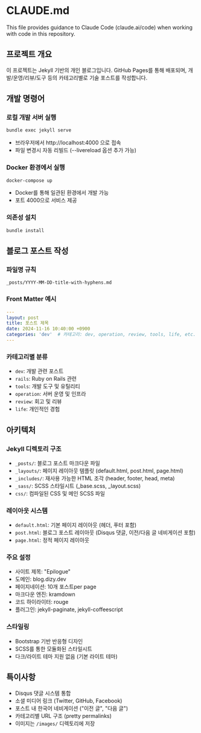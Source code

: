 # CLAUDE.md

This file provides guidance to Claude Code (claude.ai/code) when working with code in this repository.

## 프로젝트 개요

이 프로젝트는 Jekyll 기반의 개인 블로그입니다. GitHub Pages를 통해 배포되며, 개발/운영/리뷰/도구 등의 카테고리별로 기술 포스트를 작성합니다.

## 개발 명령어

### 로컬 개발 서버 실행
```bash
bundle exec jekyll serve
```
- 브라우저에서 http://localhost:4000 으로 접속
- 파일 변경시 자동 리빌드 (--livereload 옵션 추가 가능)

### Docker 환경에서 실행
```bash
docker-compose up
```
- Docker를 통해 일관된 환경에서 개발 가능
- 포트 4000으로 서비스 제공

### 의존성 설치
```bash
bundle install
```

## 블로그 포스트 작성

### 파일명 규칙
`_posts/YYYY-MM-DD-title-with-hyphens.md`

### Front Matter 예시
```yaml
---
layout: post
title: 포스트 제목
date: 2024-11-16 10:40:00 +0900
categories: 'dev'  # 카테고리: dev, operation, review, tools, life, etc.
---
```

### 카테고리별 분류
- `dev`: 개발 관련 포스트
- `rails`: Ruby on Rails 관련
- `tools`: 개발 도구 및 유틸리티
- `operation`: 서버 운영 및 인프라
- `review`: 회고 및 리뷰
- `life`: 개인적인 경험

## 아키텍처

### Jekyll 디렉토리 구조
- `_posts/`: 블로그 포스트 마크다운 파일
- `_layouts/`: 페이지 레이아웃 템플릿 (default.html, post.html, page.html)
- `_includes/`: 재사용 가능한 HTML 조각 (header, footer, head, meta)
- `_sass/`: SCSS 스타일시트 (_base.scss, _layout.scss)
- `css/`: 컴파일된 CSS 및 메인 SCSS 파일

### 레이아웃 시스템
- `default.html`: 기본 페이지 레이아웃 (헤더, 푸터 포함)
- `post.html`: 블로그 포스트 레이아웃 (Disqus 댓글, 이전/다음 글 네비게이션 포함)
- `page.html`: 정적 페이지 레이아웃

### 주요 설정
- 사이트 제목: "Epilogue"
- 도메인: blog.dizy.dev
- 페이지네이션: 10개 포스트per page
- 마크다운 엔진: kramdown
- 코드 하이라이터: rouge
- 플러그인: jekyll-paginate, jekyll-coffeescript

### 스타일링
- Bootstrap 기반 반응형 디자인
- SCSS를 통한 모듈화된 스타일시트
- 다크/라이트 테마 지원 없음 (기본 라이트 테마)

## 특이사항

- Disqus 댓글 시스템 통합
- 소셜 미디어 링크 (Twitter, GitHub, Facebook)
- 포스트 내 한국어 네비게이션 ("이전 글", "다음 글")
- 카테고리별 URL 구조 (pretty permalinks)
- 이미지는 `/images/` 디렉토리에 저장